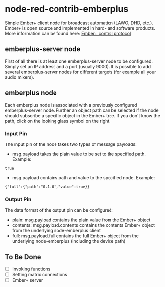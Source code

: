 # node-red-contrib-emberplus
Simple Ember+ client node for broadcast automation (LAWO, DHD, etc.). Ember+ is open source and implemented in hard- and software products. More information can be found here: [Ember+ control protocol](https://github.com/Lawo/ember-plus/wiki)

##  emberplus-server node 
First of all there is at least one emberplus-server node to be configured. Simply set an IP address and a port (usually 9000). It is possible to add several emberplus-server nodes for different targets (for example all your audio mixers).

## emberplus node
Each emberplus node is associated with a previously configured emberplus-server node. Further an object path can be selected if the node should subscribe a specific object in the Ember+ tree. If you don't know the path, click on the looking glass symbol on the right.

### Input Pin
The input pin of the node takes two types of message payloads:
- msg.payload takes the plain value to be set to the specified path. Example: 
```
true
```
- msg.payload contains path and value to the specified node. Example:
```
{"full":{"path":"0.1.0","value":true}}
```

### Output Pin
The data format of the output pin can be configured:
- plain: msg.payload contains the plain value from the Ember+ object
- contents: msg.payload.contents contains the contents Ember+ object from the underlying node-emberplus client 
- full: msg.payload.full contains the full Ember+ object from the underlying node-emberplus (including the device path)

## To Be Done

- [ ] Invoking functions
- [ ] Setting matrix connections
- [ ] Ember+ server
